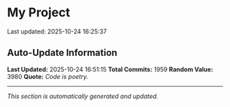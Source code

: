# My Project


Last updated: 2025-10-24 16:25:37














































































































































































































































































































































































































































































































































































































































































































































































































































































































































































































































































































































































































































































































































































































































































































































































































































































































































































































































































































































































































































































































































































































































































































































































































































## Auto-Update Information

**Last Updated:** 2025-10-24 16:51:15
**Total Commits:** 1959
**Random Value:** 3980
**Quote:** _Code is poetry._

---
_This section is automatically generated and updated._